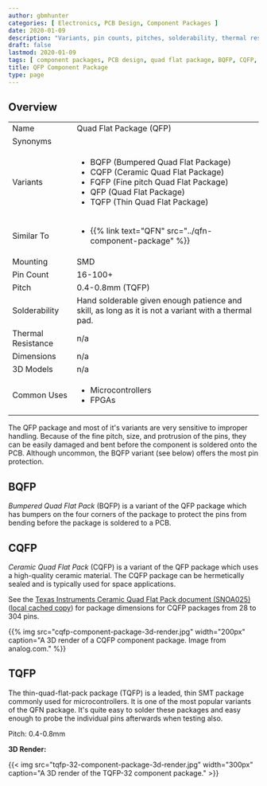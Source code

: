 ```yaml
---
author: gbmhunter
categories: [ Electronics, PCB Design, Component Packages ]
date: 2020-01-09
description: "Variants, pin counts, pitches, solderability, thermal resistances, dimensions, land patterns, 3D models and more info for the QFP component package."
draft: false
lastmod: 2020-01-09
tags: [ component packages, PCB design, quad flat package, BQFP, CQFP, FQFP, QFP, TQFP,  ]
title: QFP Component Package
type: page
---
```


## Overview

<table>
<tbody>
<tr>
  <td>Name</td>
  <td>Quad Flat Package (QFP)</td>
</tr>
<tr>
  <td>Synonyms</td>
  <td></td>
</tr>
<tr>
  <td>Variants</td>
  <td>
    <ul>
      <li>BQFP (Bumpered Quad Flat Package)</li>
      <li>CQFP (Ceramic Quad Flat Package)</li>
      <li>FQFP (Fine pitch Quad Flat Package)</li>
      <li>QFP (Quad Flat Package)</li>
      <li>TQFP (Thin Quad Flat Package)</li>
    </ul>
  </td>
</tr>
<tr>
  <td>Similar To</td>
  <td>
    <ul>
      <li>{{% link text="QFN" src="../qfn-component-package" %}}</li>
    </ul>
  </td>
</tr>
<tr>
<td>Mounting</td>
<td>SMD</td>
</tr>
<tr>
<td>Pin Count</td>
<td>16-100+</td>
</tr>
<tr>
<td>Pitch</td>
<td>0.4-0.8mm (TQFP)</td>
</tr>
<tr>
<td>Solderability</td>
<td>Hand solderable given enough patience and skill, as long as it is not a variant with a thermal pad.</td>
</tr>
<tr>
  <td>Thermal Resistance</td>
  <td>n/a</td>
</tr>
<tr>
  <td>Dimensions</td>
  <td>n/a</td>
</tr>
<tr>
  <td>3D Models</td>
  <td>n/a</td>
</tr>
<tr>
  <td>Common Uses</td>
  <td>
    <ul>
      <li>Microcontrollers</li>
      <li>FPGAs</li>
    </ul>
  </td>
</tr>
</tbody>
</table>

The QFP package and most of it's variants are very sensitive to improper handling. Because of the fine pitch, size, and protrusion of the pins, they can be easily damaged and bent before the component is soldered onto the PCB. Although uncommon, the BQFP variant (see below) offers the most pin protection.

## BQFP

_Bumpered Quad Flat Pack_ (BQFP) is a variant of the QFP package which has bumpers on the four corners of the package to protect the pins from bending before the package is soldered to a PCB.

## CQFP

_Ceramic Quad Flat Pack_ (CQFP) is a variant of the QFP package which uses a high-quality ceramic material. The CQFP package can be hermetically sealed and is typically used for space applications.

See the [Texas Instruments Ceramic Quad Flat Pack document (SNOA025)](http://www.ti.com/lit/an/snoa025/snoa025.pdf) ([local cached copy](/pcb-design/component-packages/qfp-component-package/snoa025-ti-instruments-cqfp-dimensions.pdf)) for package dimensions for CQFP packages from 28 to 304 pins.

{{% img src="cqfp-component-package-3d-render.jpg" width="200px" caption="A 3D render of a CQFP component package. Image from analog.com." %}}

## TQFP

The thin-quad-flat-pack package (TQFP) is a leaded, thin SMT package commonly used for microcontrollers. It is one of the most popular variants of the QFN package. It's quite easy to solder these packages and easy enough to probe the individual pins afterwards when testing also.

Pitch: 0.4-0.8mm

**3D Render:**

{{< img src="tqfp-32-component-package-3d-render.jpg" width="300px" caption="A 3D render of the TQFP-32 component package." >}}